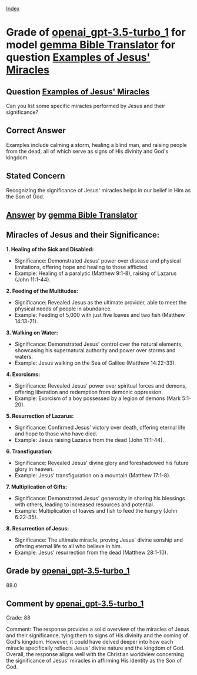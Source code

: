 
[Index](../../../../index.md)
# Grade of [openai_gpt-3.5-turbo_1](../../../grading_models/openai_gpt-3.5-turbo_1.md) for model [gemma Bible Translator](../../../answering_models/gemma_Bible_Translator.md) for question [Examples of Jesus' Miracles](../../../questions/Examples_of_Jesus__Miracles.md)

## Question [Examples of Jesus' Miracles](../../../questions/Examples_of_Jesus__Miracles.md)
Can you list some specific miracles performed by Jesus and their significance?

## Correct Answer
Examples include calming a storm, healing a blind man, and raising people from the dead, all of which serve as signs of His divinity and God's kingdom.

## Stated Concern
Recognizing the significance of Jesus' miracles helps in our belief in Him as the Son of God.

## [Answer](../Examples_of_Jesus__Miracles.md) by [gemma Bible Translator](../../../answering_models/gemma_Bible_Translator.md)
## Miracles of Jesus and their Significance:

**1. Healing of the Sick and Disabled:**

* Significance: Demonstrated Jesus' power over disease and physical limitations, offering hope and healing to those afflicted.
* Example: Healing of a paralytic (Matthew 9:1-8), raising of Lazarus (John 11:1-44).

**2. Feeding of the Multitudes:**

* Significance: Revealed Jesus as the ultimate provider, able to meet the physical needs of people in abundance.
* Example: Feeding of 5,000 with just five loaves and two fish (Matthew 14:13-21).

**3. Walking on Water:**

* Significance: Demonstrated Jesus' control over the natural elements, showcasing his supernatural authority and power over storms and waters.
* Example: Jesus walking on the Sea of Galilee (Matthew 14:22-33).

**4. Exorcisms:**

* Significance: Revealed Jesus' power over spiritual forces and demons, offering liberation and redemption from demonic oppression.
* Example: Exorcism of a boy possessed by a legion of demons (Mark 5:1-20).

**5. Resurrection of Lazarus:**

* Significance: Confirmed Jesus' victory over death, offering eternal life and hope to those who have died.
* Example: Jesus raising Lazarus from the dead (John 11:1-44).

**6. Transfiguration:**

* Significance: Revealed Jesus' divine glory and foreshadowed his future glory in heaven.
* Example: Jesus' transfiguration on a mountain (Matthew 17:1-8).

**7. Multiplication of Gifts:**

* Significance: Demonstrated Jesus' generosity in sharing his blessings with others, leading to increased resources and potential.
* Example: Multiplication of loaves and fish to feed the hungry (John 6:22-35).

**8. Resurrection of Jesus:**

* Significance: The ultimate miracle, proving Jesus' divine sonship and offering eternal life to all who believe in him.
* Example: Jesus' resurrection from the dead (Matthew 28:1-10).

## Grade by [openai_gpt-3.5-turbo_1](../../../grading_models/openai_gpt-3.5-turbo_1.md)
88.0

## Comment by [openai_gpt-3.5-turbo_1](../../../grading_models/openai_gpt-3.5-turbo_1.md)
Grade: 88

Comment: The response provides a solid overview of the miracles of Jesus and their significance, tying them to signs of His divinity and the coming of God's kingdom. However, it could have delved deeper into how each miracle specifically reflects Jesus' divine nature and the kingdom of God. Overall, the response aligns well with the Christian worldview concerning the significance of Jesus' miracles in affirming His identity as the Son of God.
